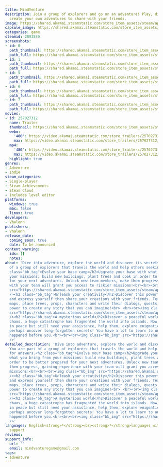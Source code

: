 ```yaml
---
title: MindVenture
description: Join a group of explorers and go on an adventure! Play, discover and
  create your own adventures to share with your friends.
image: https://shared.akamai.steamstatic.com/store_item_assets/steam/apps/2093580/header.jpg?t=1729600449
capsule_image: https://shared.akamai.steamstatic.com/store_item_assets/steam/apps/2093580/capsule_231x87.jpg?t=1729600449
categories: game
steamid: 2093580
screenshots:
- id: 0
  path_thumbnail: https://shared.akamai.steamstatic.com/store_item_assets/steam/apps/2093580/ss_0356bf27f08cba21b8ee43a8d6d82560279475a3.600x338.jpg?t=1729600449
  path_full: https://shared.akamai.steamstatic.com/store_item_assets/steam/apps/2093580/ss_0356bf27f08cba21b8ee43a8d6d82560279475a3.1920x1080.jpg?t=1729600449
- id: 1
  path_thumbnail: https://shared.akamai.steamstatic.com/store_item_assets/steam/apps/2093580/ss_e626dec037c7c7edb0a18c83c7694a10d0315c5f.600x338.jpg?t=1729600449
  path_full: https://shared.akamai.steamstatic.com/store_item_assets/steam/apps/2093580/ss_e626dec037c7c7edb0a18c83c7694a10d0315c5f.1920x1080.jpg?t=1729600449
- id: 5
  path_thumbnail: https://shared.akamai.steamstatic.com/store_item_assets/steam/apps/2093580/ss_e82fdf064ded64fbb6999dc5896ad0f647321730.600x338.jpg?t=1729600449
  path_full: https://shared.akamai.steamstatic.com/store_item_assets/steam/apps/2093580/ss_e82fdf064ded64fbb6999dc5896ad0f647321730.1920x1080.jpg?t=1729600449
- id: 6
  path_thumbnail: https://shared.akamai.steamstatic.com/store_item_assets/steam/apps/2093580/ss_9d164466b8867897349e57137bd2b75afd4e8c81.600x338.jpg?t=1729600449
  path_full: https://shared.akamai.steamstatic.com/store_item_assets/steam/apps/2093580/ss_9d164466b8867897349e57137bd2b75afd4e8c81.1920x1080.jpg?t=1729600449
- id: 7
  path_thumbnail: https://shared.akamai.steamstatic.com/store_item_assets/steam/apps/2093580/ss_fac6f4b8e840bf354fd7143a4bf02c8dc784b544.600x338.jpg?t=1729600449
  path_full: https://shared.akamai.steamstatic.com/store_item_assets/steam/apps/2093580/ss_fac6f4b8e840bf354fd7143a4bf02c8dc784b544.1920x1080.jpg?t=1729600449
movies:
- id: 257027312
  name: Trailer
  thumbnail: https://shared.akamai.steamstatic.com/store_item_assets/steam/apps/257027312/movie.293x165.jpg?t=1717164184
  webm:
    '480': https://video.akamai.steamstatic.com/store_trailers/257027312/movie480_vp9.webm?t=1717164184
    max: https://video.akamai.steamstatic.com/store_trailers/257027312/movie_max_vp9.webm?t=1717164184
  mp4:
    '480': https://video.akamai.steamstatic.com/store_trailers/257027312/movie480.mp4?t=1717164184
    max: https://video.akamai.steamstatic.com/store_trailers/257027312/movie_max.mp4?t=1717164184
  highlight: true
genres:
- Adventure
- Indie
steam_categories:
- Single-player
- Steam Achievements
- Steam Cloud
- Includes level editor
platforms:
  windows: true
  mac: false
  linux: true
developers:
- Vhalenn
publishers:
- Vhalenn
release_date:
  coming_soon: true
  date: To be announced
content_warning:
  ids: []
  notes:
about: 'Dive into adventure, explore the world and discover its secrets. You are part
  of a group of explorers that travels the world and help others seeking for answers.<h2
  class="bb_tag">Evolve your base camp</h2>Upgrade your base with what you bring from
  your missions: build new buildings, plant trees and cook in order to be better prepared
  for your next adventures. Unlock new team members, make them progress, gaining experience
  with your team will grant you access to riskier missions!<br><br><br><img class="bb_img"
  src="https://shared.akamai.steamstatic.com/store_item_assets/steam/apps/2093580/extras/MV_gif_banner_run.gif?t=1729600449"
  /><h2 class="bb_tag">Unleash your creativity</h2>Discover this powerful level creator
  and express yourself then share your creations with your friends. Terraform your
  maps, place trees, props, characters and write their dialogs, quests. You have the
  power to create any story that you can imagine!<br>⠀<br><br><img class="bb_img"
  src="https://shared.akamai.steamstatic.com/store_item_assets/steam/apps/2093580/extras/MV_desc_02.png?t=1729600449"
  /><h2 class="bb_tag">A mysterious world</h2>Discover a peaceful world after the
  chaos, a huge catastrophe has fragmented the world into islands. Now, people live
  in peace but still need your assistance, help them, explore enigmatic temples and
  perhaps uncover long-forgotten secrets! You have a lot to learn to understand what
  happened before you.<br><br><br><img class="bb_img" src="https://shared.akamai.steamstatic.com/store_item_assets/steam/apps/2093580/extras/MV_desc_03.png?t=1729600449"
  />'
detailed_description: 'Dive into adventure, explore the world and discover its secrets.
  You are part of a group of explorers that travels the world and help others seeking
  for answers.<h2 class="bb_tag">Evolve your base camp</h2>Upgrade your base with
  what you bring from your missions: build new buildings, plant trees and cook in
  order to be better prepared for your next adventures. Unlock new team members, make
  them progress, gaining experience with your team will grant you access to riskier
  missions!<br><br><br><img class="bb_img" src="https://shared.akamai.steamstatic.com/store_item_assets/steam/apps/2093580/extras/MV_gif_banner_run.gif?t=1729600449"
  /><h2 class="bb_tag">Unleash your creativity</h2>Discover this powerful level creator
  and express yourself then share your creations with your friends. Terraform your
  maps, place trees, props, characters and write their dialogs, quests. You have the
  power to create any story that you can imagine!<br>⠀<br><br><img class="bb_img"
  src="https://shared.akamai.steamstatic.com/store_item_assets/steam/apps/2093580/extras/MV_desc_02.png?t=1729600449"
  /><h2 class="bb_tag">A mysterious world</h2>Discover a peaceful world after the
  chaos, a huge catastrophe has fragmented the world into islands. Now, people live
  in peace but still need your assistance, help them, explore enigmatic temples and
  perhaps uncover long-forgotten secrets! You have a lot to learn to understand what
  happened before you.<br><br><br><img class="bb_img" src="https://shared.akamai.steamstatic.com/store_item_assets/steam/apps/2093580/extras/MV_desc_03.png?t=1729600449"
  />'
languages: English<strong>*</strong><br><strong>*</strong>languages with full audio
  support
reviews:
support_info:
  url: ''
  email: mindventuregame@gmail.com
tags:
- adventure
---
```


